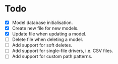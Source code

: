 # Todo

* [x] Model database initialisation.
* [x] Create new file for new models.
* [x] Update file when updating a model.
* [ ] Delete file when deleting a model.
* [ ] Add support for soft deletes.  
* [ ] Add support for single-file drivers, i.e. CSV files.
* [ ] Add support for custom path patterns.
